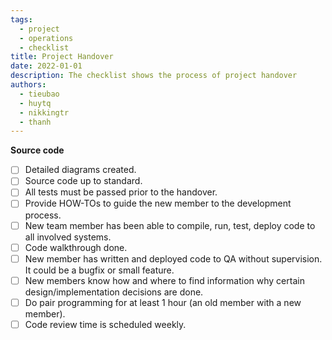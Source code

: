 ```yaml
---
tags: 
  - project
  - operations
  - checklist
title: Project Handover
date: 2022-01-01
description: The checklist shows the process of project handover 
authors: 
  - tieubao
  - huytq
  - nikkingtr
  - thanh
---
```


**Source code**

- [ ]  Detailed diagrams created.
- [ ]  Source code up to standard.
- [ ]  All tests must be passed prior to the handover.
- [ ]  Provide HOW-TOs to guide the new member to the development process.
- [ ]  New team member has been able to compile, run, test, deploy code to all involved systems.
- [ ]  Code walkthrough done.
- [ ]  New member has written and deployed code to QA without supervision. It could be a bugfix or small feature.
- [ ]  New members know how and where to find information why certain design/implementation decisions are done.
- [ ]  Do pair programming for at least 1 hour (an old member with a new member).
- [ ]  Code review time is scheduled weekly.
